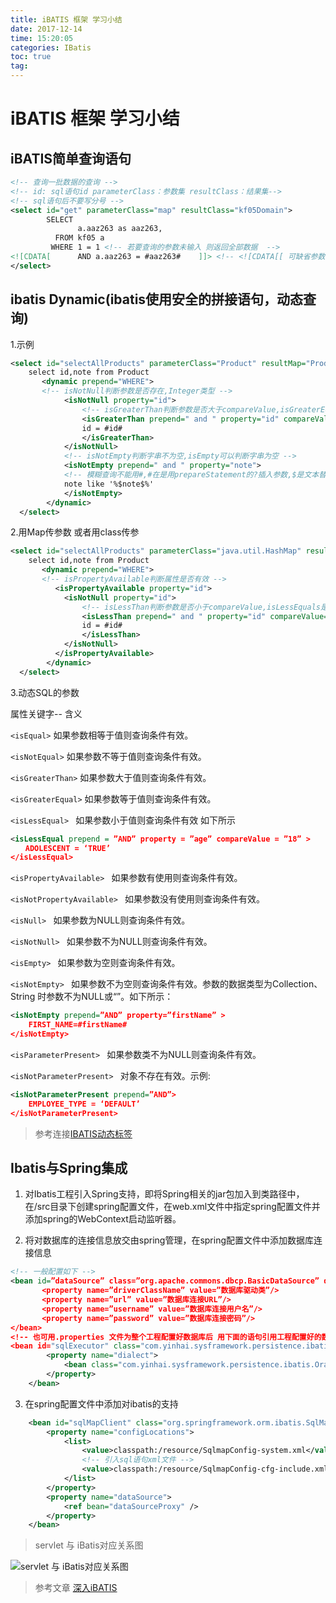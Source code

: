 ```yaml
---
title: iBATIS 框架 学习小结
date: 2017-12-14
time: 15:20:05
categories: IBatis
toc: true
tag: 
---
```

</p>

# iBATIS 框架 学习小结

## iBATIS简单查询语句

```xml
<!-- 查询一批数据的查询 -->
<!-- id: sql语句id parameterClass：参数集 resultClass：结果集-->
<!-- sql语句后不要写分号 -->
<select id="get" parameterClass="map" resultClass="kf05Domain">
		SELECT 
		       a.aaz263 as aaz263,
		  FROM kf05 a
		 WHERE 1 = 1 <!-- 若要查询的参数未输入 则返回全部数据  -->
<![CDATA[	   AND a.aaz263 = #aaz263#    ]]> <!-- <![CDATA[[ 可缺省参数 ]]> -->
</select>
```

## ibatis Dynamic(ibatis使用安全的拼接语句，动态查询)

  1.示例

```xml
<select id="selectAllProducts" parameterClass="Product" resultMap="ProductResult"> 
    select id,note from Product 
       <dynamic prepend="WHERE"> 
       <!-- isNotNull判断参数是否存在,Integer类型 --> 
            <isNotNull property="id"> 
                <!-- isGreaterThan判断参数是否大于compareValue,isGreaterEquals是大于等于 --> 
                <isGreaterThan prepend=" and " property="id" compareValue="0"> 
                id = #id# 
                </isGreaterThan> 
            </isNotNull> 
            <!-- isNotEmpty判断字串不为空,isEmpty可以判断字串为空 --> 
            <isNotEmpty prepend=" and " property="note"> 
            <!-- 模糊查询不能用#,#在是用prepareStatement的?插入参数,$是文本替换 --> 
            note like '%$note$%' 
            </isNotEmpty> 
        </dynamic> 
  </select> 
```

  2.用Map传参数 或者用class传参

```xml
<select id="selectAllProducts" parameterClass="java.util.HashMap" resultMap="ProductResult"> 
    select id,note from Product 
       <dynamic prepend="WHERE"> 
       <!-- isPropertyAvailable判断属性是否有效 --> 
          <isPropertyAvailable property="id"> 
            <isNotNull property="id"> 
                <!-- isLessThan判断参数是否小于compareValue,isLessEquals是小于等于 --> 
                <isLessThan prepend=" and " property="id" compareValue="10"> 
                id = #id# 
                </isLessThan> 
            </isNotNull> 
          </isPropertyAvailable> 
        </dynamic> 
  </select> 
```

  3.动态SQL的参数 

属性关键字--
含义

`<isEqual>` 
如果参数相等于值则查询条件有效。 

`<isNotEqual>` 
如果参数不等于值则查询条件有效。 

`<isGreaterThan>` 
如果参数大于值则查询条件有效。 

`<isGreaterEqual>` 
如果参数等于值则查询条件有效。 

`<isLessEqual> `
如果参数小于值则查询条件有效 如下所示

```xml
<isLessEqual prepend = ”AND” property = ”age” compareValue = ”18” > 
　　ADOLESCENT = ‘TRUE’ 
</isLessEqual>
```

`<isPropertyAvailable> `
如果参数有使用则查询条件有效。 

`<isNotPropertyAvailable> `
如果参数没有使用则查询条件有效。 

`<isNull> `
如果参数为NULL则查询条件有效。 

`<isNotNull> `
如果参数不为NULL则查询条件有效。 

`<isEmpty> `
如果参数为空则查询条件有效。 

`<isNotEmpty> `
如果参数不为空则查询条件有效。参数的数据类型为Collection、String 时参数不为NULL或“”。如下所示： 

```xml
<isNotEmpty prepend=”AND” property=”firstName” >
    FIRST_NAME=#firstName#
</isNotEmpty>
```

`<isParameterPresent> `
如果参数类不为NULL则查询条件有效。 

`<isNotParameterPresent> `
对象不存在有效。示例: 
```xml
<isNotParameterPresent prepend=”AND”>
    EMPLOYEE_TYPE = ‘DEFAULT’
</isNotParameterPresent>
```

>参考连接[IBATIS动态标签](http://blog.csdn.net/wanghuan203/article/details/8557659)

## Ibatis与Spring集成

1. 对Ibatis工程引入Spring支持，即将Spring相关的jar包加入到类路径中，在/src目录下创建spring配置文件，在web.xml文件中指定spring配置文件并添加spring的WebContext启动监听器。

2. 将对数据库的连接信息放交由spring管理，在spring配置文件中添加数据库连接信息
```xml
<!-- 一般配置如下 -->
<bean id=”dataSource” class=”org.apache.commons.dbcp.BasicDataSource” destroy-method=”close”> 
       <property name=”driverClassName” value=”数据库驱动类”/> 
       <property name=”url” value=”数据库连接URL”/> 
       <property name=”username” value=”数据库连接用户名”/>
       <property name=”password” value=”数据库连接密码”/> 
</bean>
<!-- 也可用.properties 文件为整个工程配置好数据库后 用下面的语句引用工程配置好的数据库 -->
<bean id="sqlExecutor" class="com.yinhai.sysframework.persistence.ibatis.LimitSqlExecutor">
        <property name="dialect">
            <bean class="com.yinhai.sysframework.persistence.ibatis.OracleDialect" />
        </property>
    </bean>
```
3. 在spring配置文件中添加对ibatis的支持
```xml
    <bean id="sqlMapClient" class="org.springframework.orm.ibatis.SqlMapClientFactoryBean">
        <property name="configLocations">
            <list>
                <value>classpath:/resource/SqlmapConfig-system.xml</value>
                <!-- 引入sql语句xml文件 -->
                <value>classpath:/resource/SqlmapConfig-cfg-include.xml</value>
            </list>
        </property>
        <property name="dataSource">
            <ref bean="dataSourceProxy" />
        </property>
    </bean>
```

> servlet 与 iBatis对应关系图

![servlet 与 iBatis对应关系图](../img/image008.gif)


> 参考文章
[深入iBATIS](https://www.ibm.com/developerworks/cn/java/j-lo-ibatis-principle/)